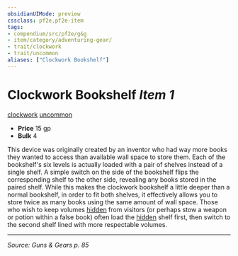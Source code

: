 ```yaml
---
obsidianUIMode: preview
cssclass: pf2e,pf2e-item
tags:
- compendium/src/pf2e/g&g
- item/category/adventuring-gear/
- trait/clockwork
- trait/uncommon
aliases: ["Clockwork Bookshelf"]
---
```

# Clockwork Bookshelf *Item 1*  
[clockwork](clockwork-g-g.md "Clockwork  Trait")  [uncommon](uncommon.md "Uncommon Rarity Trait")  

- **Price** 15 gp
- **Bulk** 4

This device was originally created by an inventor who had way more books they wanted to access than available wall space to store them. Each of the bookshelf's six levels is actually loaded with a pair of shelves instead of a single shelf. A simple switch on the side of the bookshelf flips the corresponding shelf to the other side, revealing any books stored in the paired shelf. While this makes the clockwork bookshelf a little deeper than a normal bookshelf, in order to fit both shelves, it effectively allows you to store twice as many books using the same amount of wall space. Those who wish to keep volumes [hidden](conditions.md#Hidden) from visitors (or perhaps stow a weapon or potion within a false book) often load the [hidden](conditions.md#Hidden) shelf first, then switch to the second shelf lined with more respectable volumes.


---
*Source: Guns & Gears p. 85*